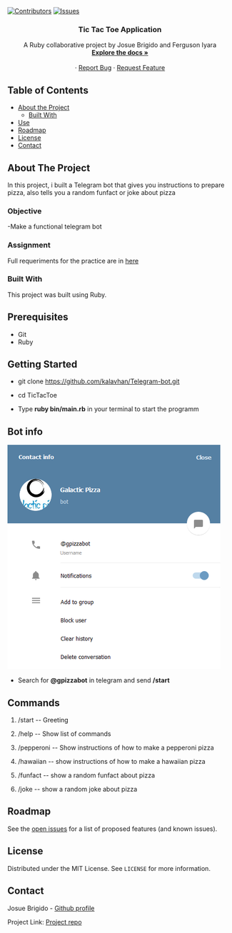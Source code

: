 [![Contributors][contributors-shield]][contributors-url]
[![Issues][issues-shield]][issues-url]
<br />
<p align="center">
 
  <h3 align="center">Tic Tac Toe Application</h3>
  <p align="center">
    A Ruby collaborative project by Josue Brigido and Ferguson Iyara
    <br />
    <a href="https://github.com/kalavhan/Telegram-bot/tree/feature-developer"><strong>Explore the docs »</strong></a>
    <br />
    <br />
    ·
    <a href="https://github.com/kalavhan/Telegram-bot/issues">Report Bug</a>
    ·
    <a href="https://github.com/kalavhan/Telegram-bot/issues">Request Feature</a>
  </p>
</p>


<!-- TABLE OF CONTENTS -->
## Table of Contents

* [About the Project](#about-the-project)
  * [Built With](#built-with)
* [Use](#use)
* [Roadmap](#roadmap)
* [License](#license)
* [Contact](#contact)



<!-- ABOUT THE PROJECT -->
## About The Project

In this project, i built a Telegram bot that gives you instructions to prepare pizza, also tells you a random funfact or joke about pizza

### Objective

 -Make a functional telegram bot
 
### Assignment

Full requeriments for the practice are in [here](https://www.notion.so/microverse/Build-your-own-bot-ebd0d7ac5da240e5987720bdc83f38fa)

### Built With

This project was built using Ruby. 

## Prerequisites
 - Git
 - Ruby


## Getting Started

- git clone https://github.com/kalavhan/Telegram-bot.git

- cd TicTacToe

- Type **ruby bin/main.rb** in your terminal to start the programm

## Bot info
![Image of bot](images/botinfo.png)
- Search for **@gpizzabot** in telegram and send **/start**

## Commands
1. /start -- Greeting

2. /help -- Show list of commands

3. /pepperoni -- Show instructions of how to make a pepperoni pizza

4. /hawaiian -- show instructions of how to make a hawaiian pizza

5. /funfact -- show a random funfact about pizza

6. /joke -- show a random joke about pizza


<!-- ROADMAP -->
## Roadmap

See the [open issues](https://github.com/kalavhan/Telegram-bot/issues/issues) for a list of proposed features (and known issues).


<!-- LICENSE -->
## License

Distributed under the MIT License. See `LICENSE` for more information.

<!-- CONTACT -->
## Contact
Josue Brigido - [Github profile](https://github.com/kalavhan)

Project Link: [Project repo](https://github.com/kalavhan/Telegram-bot/TicTacToe/)

<!-- MARKDOWN LINKS & IMAGES -->
<!-- https://www.markdownguide.org/basic-syntax/#reference-style-links -->
[contributors-shield]: https://img.shields.io/badge/Contributors-2-%2300ff00
[contributors-url]: https://github.com/kalavhan/Telegram-bot/graphs/contributors
[issues-shield]: https://img.shields.io/badge/issues-0-%2300ff00
[issues-url]: https://github.com/kalavhan/Telegram-bot/issues

